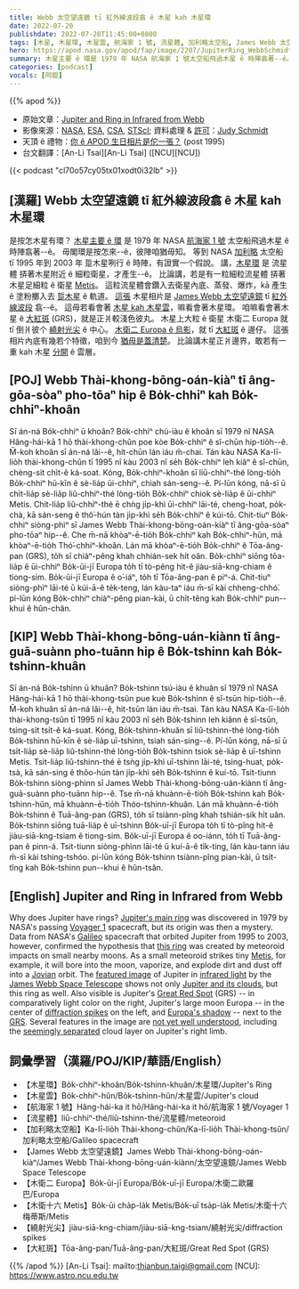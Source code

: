 ```yaml
---
title: Webb 太空望遠鏡 tī 紅外線波段翕 ê 木星 kah 木星環
date: 2022-07-20
publishdate: 2022-07-20T11:45:00+0800
tags: [木星, 木星環, 木星雲, 航海家 1 號, 流星體, 加利略太空船, James Webb 太空望遠鏡, 木衛二 Europa, 繞射光尖, 大紅斑, 木衛十六 Metis]
hero: https://apod.nasa.gov/apod/fap/image/2207/JupiterRing_WebbSchmidt_1080_ann.jpg
summary: 木星主要 ê 環是 1979 年 NASA 航海家 1 號太空船飛過木星 ê 時陣翕著--ê。
categories: [podcast]
vocals: [阿錕]
---
```


{{% apod %}}

- 原始文章：[Jupiter and Ring in Infrared from Webb](https://apod.nasa.gov/apod/ap220720.html)
- 影像來源：[NASA](https://www.nasa.gov/), [ESA](https://www.esa.int/), [CSA](https://www.asc-csa.gc.ca/eng/), [STScI](https://www.stsci.edu/); 資料處理 & [許可](https://creativecommons.org/licenses/by/2.0/)：[Judy Schmidt](https://geckzilla.com/)
- 天頂 ê 禮物：[你 ê APOD 生日相片是佗一張？](https://apod.nasa.gov/apod/calendar/allyears.html) (post 1995)
- 台文翻譯：[An-Li Tsai][An-Li Tsai] ([NCU][NCU])

{{< podcast "cl70o57cy05tx01xodt0i32lb" >}}

## [漢羅] Webb 太空望遠鏡 tī 紅外線波段翕 ê 木星 kah 木星環
是按怎木星有環？
[木星主要 ê 環][Jupiter's main ring] 是 1979 年 NASA [航海家 1 號][Voyager 1] 太空船飛過木星 ê 時陣翕著--ê。
毋閣環是按怎來--ê，彼陣咱猶毋知。
等到 NASA [加利略][Galileo] 太空船 tī 1995 年到 2003 年 踅木星咧行 ê 時陣，有證實一个假說。
講，[木星環][this ring] 是 流星體 挵著木星附近 ê 細粒衛星，才產生--ê。
比論講，若是有一粒細粒流星體 挵著木星足細粒 ê 衛星 [Metis][Metis]。
這粒流星體會鑽入去衛星內底、蒸發、爆炸，kā 產生 ê 塗粉擲入去 [踅木星][Jovian] ê 軌道。
[這張][featured image] 木星相片是 [James Webb 太空望遠鏡][James Webb Space Telescope] tī [紅外線波段][infrared light] 翕--ê。
這毋若看會著 [木星 kah 木星雲][Jupiter and its clouds]，嘛看會著木星環。
咱嘛看會著木星 ê [大紅斑][Great Red Spot] (GRS)，就是正爿較淺色彼丸。
木星上大粒 ê 衛星 木衛二 Europa 就 tī 倒爿彼个 [繞射光尖][diffraction spikes] ê 中心。
[木衛二 Europa ê 烏影][Europa's shadow t]，就 tī [大紅斑][GRS] ê 邊仔。
這張相片內底有幾若个特徵，咱到今 [猶毋是蓋清楚][not yet well understood]。
比論講木星正爿邊界，敢若有一重 kah 木星 [分開][seemingly separated] ê 雲層。

## [POJ] Webb Thài-khong-bōng-oán-kiàⁿ tī âng-gōa-sòaⁿ pho-tōaⁿ hip ê Bo̍k-chhiⁿ kah Bo̍k-chhiⁿ-khoân
Sī án-ná Bo̍k-chhiⁿ ū khoân?
Bo̍k-chhiⁿ chú-iàu ê khoân sī 1979 nî NASA Hâng-hái-kā 1 hō thài-khong-chûn poe kòe Bo̍k-chhiⁿ ê sî-chūn hip-tio̍h--ê.
M̄-koh khoân sī án-ná lâi--ê, hit-chūn lán iáu m̄-chai.
Tán kàu NASA Ka-lī-lio̍h thài-khong-chûn tī 1995 nî kàu 2003 nî se̍h Bo̍k-chhiⁿ leh kiâⁿ ê sî-chūn, chèng-si̍t chi̍t-ê ká-soat.
Kóng, Bo̍k-chhiⁿ-khoân sī liû-chhiⁿ-thé lòng-tio̍h Bo̍k-chhiⁿ hū-kīn ê sè-lia̍p ūi-chhiⁿ, chiah sán-seng--ê.
Pí-lūn kóng, nā-sī ū chi̍t-lia̍p sè-lia̍p liû-chhiⁿ-thé lòng-tio̍h Bo̍k-chhiⁿ chiok sè-lia̍p ê ūi-chhiⁿ Metis.
Chit-lia̍p liû-chhiⁿ-thé ē chǹg ji̍p-khì ūi-chhiⁿ lāi-té, cheng-hoat, po̍k-chà, kā sán-seng ê thô͘-hún tàn ji̍p-khì se̍h Bo̍k-chhiⁿ ê kúi-tō.
Chit-tiuⁿ Bo̍k-chhiⁿ siòng-phìⁿ sī James Webb Thài-khong-bōng-oán-kiàⁿ tī âng-gōa-sòaⁿ pho-tōaⁿ hip--ê.
Che m̄-nā khòaⁿ-ē-tio̍h Bo̍k-chhiⁿ kah Bo̍k-chhiⁿ-hûn, mā khòaⁿ-ē-tio̍h Thó͘-chhiⁿ-khoân.
Lán mā khòaⁿ-ē-tio̍h Bo̍k-chhiⁿ ê Tōa-âng-pan (GRS), to̍h sī chiàⁿ-pêng khah chhián-sek hi̍t oân.
Bo̍k-chhiⁿ siōng tōa-lia̍p ê ūi-chhiⁿ Bo̍k-ūi-jī Europa to̍h tī tò-pêng hit-ê jiàu-siā-kng-chiam ê tiong-sim.
Bo̍k-ūi-jī Europa ê o͘-iáⁿ, to̍h tī Tōa-âng-pan ê piⁿ-á.
Chit-tiuⁿ siòng-phìⁿ lāi-té ū kúi-ā-ê te̍k-teng, lán kàu-taⁿ iáu m̄-sī kài chheng-chhó͘.
pí-lūn kóng Bo̍k-chhiⁿ chiàⁿ-pêng pian-kài, ū chi̍t-têng kah Bo̍k-chhiⁿ pun--khui ê hûn-chân.

## [KIP] Webb Thài-khong-bōng-uán-kiànn tī âng-guā-suànn pho-tuānn hip ê Bo̍k-tshinn kah Bo̍k-tshinn-khuân
Sī án-ná Bo̍k-tshinn ū khuân?
Bo̍k-tshinn tsú-iàu ê khuân sī 1979 nî NASA Hâng-hái-kā 1 hō thài-khong-tsûn pue kuè Bo̍k-tshinn ê sî-tsūn hip-tio̍h--ê.
M̄-koh khuân sī án-ná lâi--ê, hit-tsūn lán iáu m̄-tsai.
Tán kàu NASA Ka-lī-lio̍h thài-khong-tsûn tī 1995 nî kàu 2003 nî se̍h Bo̍k-tshinn leh kiânn ê sî-tsūn, tsìng-si̍t tsi̍t-ê ká-suat.
Kóng, Bo̍k-tshinn-khuân sī liû-tshinn-thé lòng-tio̍h Bo̍k-tshinn hū-kīn ê sè-lia̍p uī-tshinn, tsiah sán-sing--ê.
Pí-lūn kóng, nā-sī ū tsi̍t-lia̍p sè-lia̍p liû-tshinn-thé lòng-tio̍h Bo̍k-tshinn tsiok sè-lia̍p ê uī-tshinn Metis.
Tsit-lia̍p liû-tshinn-thé ē tsǹg ji̍p-khì uī-tshinn lāi-té, tsing-huat, po̍k-tsà, kā sán-sing ê thôo-hún tàn ji̍p-khì se̍h Bo̍k-tshinn ê kuí-tō.
Tsit-tiunn Bo̍k-tshinn siòng-phìnn sī James Webb Thài-khong-bōng-uán-kiànn tī âng-guā-suànn pho-tuānn hip--ê.
Tse m̄-nā khuànn-ē-tio̍h Bo̍k-tshinn kah Bo̍k-tshinn-hûn, mā khuànn-ē-tio̍h Thóo-tshinn-khuân.
Lán mā khuànn-ē-tio̍h Bo̍k-tshinn ê Tuā-âng-pan (GRS), to̍h sī tsiànn-pîng khah tshián-sik hi̍t uân.
Bo̍k-tshinn siōng tuā-lia̍p ê uī-tshinn Bo̍k-uī-jī Europa to̍h tī tò-pîng hit-ê jiàu-siā-kng-tsiam ê tiong-sim.
Bo̍k-uī-jī Europa ê oo-iánn, to̍h tī Tuā-âng-pan ê pinn-á.
Tsit-tiunn siòng-phìnn lāi-té ū kuí-ā-ê ti̍k-ting, lán kàu-tann iáu m̄-sī kài tshing-tshóo.
pí-lūn kóng Bo̍k-tshinn tsiànn-pîng pian-kài, ū tsi̍t-tîng kah Bo̍k-tshinn pun--khui ê hûn-tsân.

## [English] Jupiter and Ring in Infrared from Webb
Why does Jupiter have rings?
[Jupiter's main ring][Jupiter's main ring] was discovered in 1979 by NASA's passing [Voyager 1][Voyager 1] spacecraft, but its origin was then a mystery.
Data from NASA's [Galileo][Galileo] spacecraft that orbited Jupiter from 1995 to 2003, however, confirmed the hypothesis that [this ring][this ring] was created by meteoroid impacts on small nearby moons.
As a small meteoroid strikes tiny [Metis][Metis], for example, it will bore into the moon, vaporize, and explode dirt and dust off into a [Jovian][Jovian] orbit.
The [featured image][featured image] of Jupiter in [infrared light][infrared light] by the [James Webb Space Telescope][James Webb Space Telescope] shows not only [Jupiter and its clouds][Jupiter and its clouds], but this ring as well.
Also visible is Jupiter's [Great Red Spot][Great Red Spot] (GRS) -- in comparatively light color on the right, Jupiter's large moon Europa -- in the center of [diffraction spikes][diffraction spikes] on the left, and [Europa's shadow][Europa's shadow e] -- next to the [GRS][GRS].
Several features in the image are [not yet well understood][not yet well understood], including the [seemingly separated][seemingly separated] cloud layer on Jupiter's right limb.


## 詞彙學習（漢羅/POJ/KIP/華語/English）
- 【木星環】Bo̍k-chhiⁿ-khoân/Bo̍k-tshinn-khuân/木星環/Jupiter's Ring
- 【木星雲】Bo̍k-chhiⁿ-hûn/Bo̍k-tshinn-hûn/木星雲/Jupiter's cloud
- 【航海家 1 號】Hâng-hái-ka it hō/Hâng-hái-ka it hō/航海家 1 號/Voyager 1
- 【流星體】liû-chhiⁿ-thé/liû-tshinn-thé/流星體/meteoroid
- 【加利略太空船】Ka-lī-lio̍h Thài-khong-chûn/Ka-lī-lio̍h Thài-khong-tsûn/加利略太空船/Galileo spacecraft
- 【James Webb 太空望遠鏡】James Webb Thài-khong-bōng-oán-kiàⁿ/James Webb Thài-khong-bōng-uán-kiànn/太空望遠鏡/James Webb Space Telescope
- 【木衛二 Europa】Bo̍k-ūi-jī Europa/Bo̍k-uī-jī Europa/木衛二歐羅巴/Europa
- 【木衛十六 Metis】Bo̍k-ūi cha̍p-la̍k Metis/Bo̍k-uī tsa̍p-la̍k Metis/木衛十六梅蒂斯/Metis
- 【繞射光尖】jiàu-siā-kng-chiam/jiàu-siā-kng-tsiam/繞射光尖/diffraction spikes
- 【大紅斑】Tōa-âng-pan/Tuā-âng-pan/大紅斑/Great Red Spot (GRS)


{{% /apod %}}
[An-Li Tsai]: mailto:thianbun.taigi@gmail.com
[NCU]: https://www.astro.ncu.edu.tw


[Jupiter's main ring]:https://en.wikipedia.org/wiki/Rings_of_Jupiter#Main_ring
[Voyager 1]:https://voyager.jpl.nasa.gov/
[Galileo]:https://solarsystem.nasa.gov/missions/galileo/overview/
[this ring]:https://apod.nasa.gov/apod/ap120617.html
[Metis]:https://solarsystem.nasa.gov/moons/jupiter-moons/metis/in-depth/
[Jovian]:https://apod.nasa.gov/apod/ap180221.html
[featured image]:https://www.flickr.com/photos/geckzilla/52219195378/
[infrared light]:https://science.nasa.gov/ems/07_infraredwaves
[James Webb Space Telescope]:https://webb.nasa.gov/
[Jupiter and its clouds]:https://blogs.nasa.gov/webb/2022/07/14/webb-images-of-jupiter-and-more-now-available-in-commissioning-data/
[Great Red Spot]:https://apod.nasa.gov/apod/ap201019.html
[diffraction spikes]:https://en.wikipedia.org/wiki/Diffraction_spike
[Europa's shadow e]:https://apod.nasa.gov/apod/ap220717.html
[Europa's shadow t]:https://apod.tw/daily/20220717/
[GRS]:https://en.wikipedia.org/wiki/Great_Red_Spot
[not yet well understood]:https://media.istockphoto.com/photos/surprised-cat-picture-id154887818?k=20&m=154887818&s=612x612&w=0&h=hChPEVbyuR9J9ASBnZ0LX0RBnUuVEcBAjqKB2o3Gx-E=
[seemingly separated]:https://twitter.com/SpaceGeck/status/1547855880061722624
